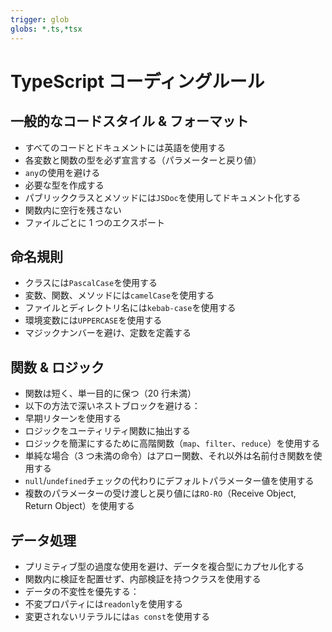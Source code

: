 ```yaml
---
trigger: glob
globs: *.ts,*tsx
---
```


# TypeScript コーディングルール

## 一般的なコードスタイル & フォーマット

- すべてのコードとドキュメントには英語を使用する
- 各変数と関数の型を必ず宣言する（パラメーターと戻り値）
- `any`の使用を避ける
- 必要な型を作成する
- パブリッククラスとメソッドには`JSDoc`を使用してドキュメント化する
- 関数内に空行を残さない
- ファイルごとに 1 つのエクスポート

## 命名規則

- クラスには`PascalCase`を使用する
- 変数、関数、メソッドには`camelCase`を使用する
- ファイルとディレクトリ名には`kebab-case`を使用する
- 環境変数には`UPPERCASE`を使用する
- マジックナンバーを避け、定数を定義する

## 関数 & ロジック

- 関数は短く、単一目的に保つ（20 行未満）
- 以下の方法で深いネストブロックを避ける：
- 早期リターンを使用する
- ロジックをユーティリティ関数に抽出する
- ロジックを簡潔にするために高階関数（`map`、`filter`、`reduce`）を使用する
- 単純な場合（3 つ未満の命令）はアロー関数、それ以外は名前付き関数を使用する
- `null`/`undefined`チェックの代わりにデフォルトパラメーター値を使用する
- 複数のパラメーターの受け渡しと戻り値には`RO-RO`（Receive Object, Return Object）を使用する

## データ処理

- プリミティブ型の過度な使用を避け、データを複合型にカプセル化する
- 関数内に検証を配置せず、内部検証を持つクラスを使用する
- データの不変性を優先する：
- 不変プロパティには`readonly`を使用する
- 変更されないリテラルには`as const`を使用する
